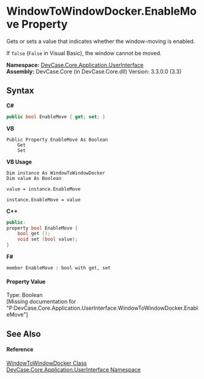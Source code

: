 # WindowToWindowDocker.EnableMove Property 
 

Gets or sets a value that indicates whether the window-moving is enabled. 

 If `false` (`False` in Visual Basic), the window cannot be moved.

**Namespace:**&nbsp;<a href="N_DevCase_Core_Application_UserInterface">DevCase.Core.Application.UserInterface</a><br />**Assembly:**&nbsp;DevCase.Core (in DevCase.Core.dll) Version: 3.3.0.0 (3.3)

## Syntax

**C#**<br />
``` C#
public bool EnableMove { get; set; }
```

**VB**<br />
``` VB
Public Property EnableMove As Boolean
	Get
	Set
```

**VB Usage**<br />
``` VB Usage
Dim instance As WindowToWindowDocker
Dim value As Boolean

value = instance.EnableMove

instance.EnableMove = value
```

**C++**<br />
``` C++
public:
property bool EnableMove {
	bool get ();
	void set (bool value);
}
```

**F#**<br />
``` F#
member EnableMove : bool with get, set

```


#### Property Value
Type: Boolean<br />\[Missing <value> documentation for "P:DevCase.Core.Application.UserInterface.WindowToWindowDocker.EnableMove"\]

## See Also


#### Reference
<a href="T_DevCase_Core_Application_UserInterface_WindowToWindowDocker">WindowToWindowDocker Class</a><br /><a href="N_DevCase_Core_Application_UserInterface">DevCase.Core.Application.UserInterface Namespace</a><br />